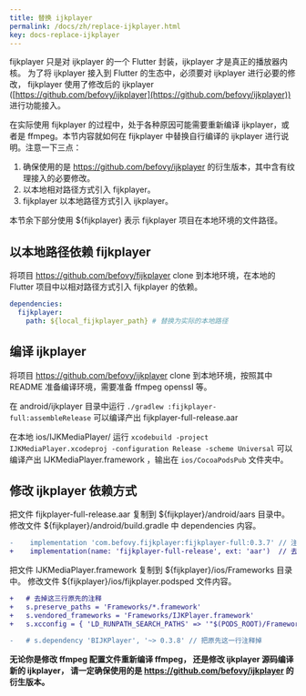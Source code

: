 ```yaml
---
title: 替换 ijkplayer
permalink: /docs/zh/replace-ijkplayer.html
key: docs-replace-ijkplayer
---
```


fijkplayer 只是对 ijkplayer 的一个 Flutter 封装，ijkplayer 才是真正的播放器内核。
为了将 ijkplayer 接入到 Flutter 的生态中，必须要对 ijkplayer 进行必要的修改， fijkplayer 使用了修改后的 ijkplayer ([https://github.com/befovy/ijkplayer](https://github.com/befovy/ijkplayer)) 进行功能接入。

在实际使用 fijkplayer 的过程中，处于各种原因可能需要重新编译 ijkplayer，或者是 ffmpeg。本节内容就如何在 fijkplayer 中替换自行编译的 ijkplayer 进行说明。注意一下三点：

1. 确保使用的是 https://github.com/befovy/ijkplayer 的衍生版本，其中含有纹理接入的必要修改。
2. 以本地相对路径方式引入 fijkplayer。
3. fijkplayer 以本地路径方式引入 ijkplayer。

本节余下部分使用 ${fijkplayer} 表示 fijkplayer 项目在本地环境的文件路径。

## 以本地路径依赖 fijkplayer 
将项目 https://github.com/befovy/fijkplayer clone 到本地环境，在本地的 Flutter 项目中以相对路径方式引入 fijkplayer 的依赖。
```yaml
dependencies:  
  fijkplayer:
    path: ${local_fijkplayer_path} # 替换为实际的本地路径
```

## 编译 ijkplayer 
将项目 https://github.com/befovy/ijkplayer clone 到本地环境，按照其中 README 准备编译环境，需要准备 ffmpeg openssl 等。

在 android/ijkplayer 目录中运行 `./gradlew :fijkplayer-full:assembleRelease` 可以编译产出 fijkplayer-full-release.aar

在本地 ios/IJKMediaPlayer/ 运行 `xcodebuild -project IJKMediaPlayer.xcodeproj -configuration Release -scheme Universal` 可以编译产出 IJKMediaPlayer.framework ，输出在 `ios/CocoaPodsPub` 文件夹中。

## 修改 ijkplayer 依赖方式

把文件 fijkplayer-full-release.aar 复制到 ${fijkplayer}/android/aars 目录中。
修改文件 ${fijkplayer}/android/build.gradle 中 dependencies 内容。
```diff
-    implementation 'com.befovy.fijkplayer:fijkplayer-full:0.3.7' // 注释掉这一行
+    implementation(name: 'fijkplayer-full-release', ext: 'aar')  // 去掉这行原先的注释
```

把文件 IJKMediaPlayer.framework 复制到 ${fijkplayer}/ios/Frameworks 目录中。
修改文件 ${fijkplayer}/ios/fijkplayer.podsped 文件内容。
```diff
+   # 去掉这三行原先的注释  
+   s.preserve_paths = 'Frameworks/*.framework'
+   s.vendored_frameworks = 'Frameworks/IJKPlayer.framework'
+   s.xcconfig = { 'LD_RUNPATH_SEARCH_PATHS' => '"$(PODS_ROOT)/Frameworks/"' }

-   # s.dependency 'BIJKPlayer', '~> 0.3.8' // 把原先这一行注释掉
```


**无论你是修改 ffmpeg 配置文件重新编译 ffmpeg， 还是修改 ijkplayer 源码编译新的 ijkplayer， 请一定确保使用的是 https://github.com/befovy/ijkplayer 的衍生版本。**
